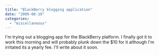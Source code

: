 ```yaml
---
title: "BlackBerry blogging application"
date: "2009-08-19"
categories: 
  - "miscellaneous"
---
```


I'm trying out a blogging app for the BlackBerry platform. I finally got it to work this morning and will probably plunk down the $10 for it although I'm irritated its a yearly fee. I'll write about it soon.
